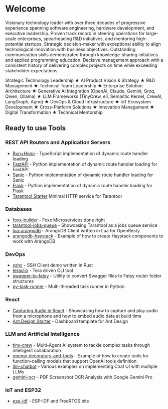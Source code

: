 # Welcome 

Visionary technology leader with over three decades of progressive experience spanning software engineering, hardware development, and executive leadership. Proven track record in steering operations for large-scale enterprises, spearheading R&D initiatives, and mentoring high-potential startups. Strategic decision-maker with exceptional ability to align technological innovation with business objectives. Outstanding communication skills demonstrated through knowledge-sharing initiatives and applied programming education. Decisive management approach with a consistent history of delivering complex projects on time while exceeding stakeholder expectations.

Strategic Technology Leadership ★ AI Product Vision & Strategy ★ R&D Management ★ Technical Team Leadership ★ Enterprise Solution Architecture ★ Generative AI Integration (OpenAI, Claude, Gemini, Groq, Qwen, Ollama) ★ LLM Frameworks (TinyCrew, ell, Semantic Kernel, CrewAI, LangGraph, Agno) ★ DevOps & Cloud Infrastructure ★ IoT Ecosystem Development ★ Cross-Platform Solutions ★ Innovation Management ★ Digital Transformation ★ Technical Mentorship

## Ready to use Tools

### REST API Routers and Application Servers

- [Bun+Hono](https://github.com/skitsanos/bun-dynamic-routes) - TypeScript implementation of dynamic route handler loading
- [FastAPI](https://github.com/skitsanos/fastapi-dynamic-routes) - Python implementation of dynamic route handler loading for FastAPI
- [Sanic](https://github.com/skitsanos/sanic-dynamic-routes) - Python implementation of dynamic route handler loading for Sanic
- [Flask](https://github.com/skitsanos/flask-dynamic-routes) - Python implementation of dynamic route handler loading for Flask
- [Tarantool Starter](https://github.com/skitsanos/tarantool-example) Minimal HTTP service for Tarantool

### Databases

- [foxx-builder](https://github.com/skitsanos/foxx-builder) - Foxx Microservices done right
- [tarantool-jobs-queue](https://github.com/skitsanos/tarantool-jobs-queue) - Showcasing Tarantool as a jobs queue service
- [lua-arangodb](https://github.com/skitsanos/lua-arangodb) - ArangoDB Client written in Lua for OpenResty
- [arangodb-haystack](https://github.com/skitsanos/arangodb-haystack) - Example of how to create Haystack components to work with ArangoDB

### DevOps

- [sshc](https://github.com/skitsanos/sshc) - SSH Client demo written in Rust
- [teraclio](https://github.com/skitsanos/teraclio) - Tera driven CLI tool
- [swagger-to-fatsy](https://github.com/skitsanos/swagger-to-fatsy) - Utility to convert Swagger files to Fatsy router folder structures
- [py-task-runner](https://github.com/skitsanos/py-task-runner/) - Multi-threaded task runner in Python

### React

- [Capturing Audio in React](https://github.com/skitsanos/react-tts) - Showcasing how to capture and play audio from a microphone and how to embed audio data at build time
- [Ant.Design Starter](https://github.com/skitsanos/default-dashboard) - Dashboard template for Ant.Design

### LLM and Artificial Intelligence

- [tiny-crew](https://github.com/skitsanos/tiny-crew) - Multi-Agent AI system to tackle complex tasks through intelligent collaboration
- [openai-decorators-and-tools](https://github.com/skitsanos/openai-decorators-and-tools) - Example of how to create tools for function-calling models that support OpenAI tools definition
- [llm-chatbot](https://github.com/skitsanos/llm-chatbot) - Various examples on implementing Chat UI with multiple LLMs
- [gemini-ocr](https://github.com/skitsanos/gemini-ocr) - PDF Screenshot OCR Analysis with Google Gemini Pro

### IoT and ESP32

- [esp-idf](https://github.com/skitsanos/esp-idf) - ESP-IDF and FreeRTOS bits
